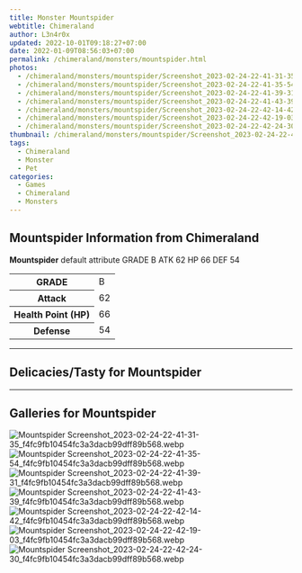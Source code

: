 ```yaml
---
title: Monster Mountspider
webtitle: Chimeraland
author: L3n4r0x
updated: 2022-10-01T09:18:27+07:00
date: 2022-01-09T08:56:03+07:00
permalink: /chimeraland/monsters/mountspider.html
photos:
  - /chimeraland/monsters/mountspider/Screenshot_2023-02-24-22-41-31-35_f4fc9fb10454fc3a3dacb99dff89b568.webp
  - /chimeraland/monsters/mountspider/Screenshot_2023-02-24-22-41-35-54_f4fc9fb10454fc3a3dacb99dff89b568.webp
  - /chimeraland/monsters/mountspider/Screenshot_2023-02-24-22-41-39-31_f4fc9fb10454fc3a3dacb99dff89b568.webp
  - /chimeraland/monsters/mountspider/Screenshot_2023-02-24-22-41-43-39_f4fc9fb10454fc3a3dacb99dff89b568.webp
  - /chimeraland/monsters/mountspider/Screenshot_2023-02-24-22-42-14-42_f4fc9fb10454fc3a3dacb99dff89b568.webp
  - /chimeraland/monsters/mountspider/Screenshot_2023-02-24-22-42-19-03_f4fc9fb10454fc3a3dacb99dff89b568.webp
  - /chimeraland/monsters/mountspider/Screenshot_2023-02-24-22-42-24-30_f4fc9fb10454fc3a3dacb99dff89b568.webp
thumbnail: /chimeraland/monsters/mountspider/Screenshot_2023-02-24-22-41-31-35_f4fc9fb10454fc3a3dacb99dff89b568.webp
tags:
  - Chimeraland
  - Monster
  - Pet
categories:
  - Games
  - Chimeraland
  - Monsters
---
```


<section id="bootstrap-wrapper"><link rel="stylesheet" href="https://cdn.statically.io/gh/dimaslanjaka/Web-Manajemen/40ac3225/css/bootstrap-4.5-wrapper.css"/><h2>Mountspider Information from Chimeraland</h2><p><b>Mountspider</b> default attribute GRADE B ATK 62 HP 66 DEF 54<table><tr><th>GRADE</th><td>B</td></tr><tr><th>Attack</th><td>62</td></tr><tr><th>Health Point (HP)</th><td>66</td></tr><tr><th>Defense</th><td>54</td></tr></table></p><hr/><h2>Delicacies/Tasty for Mountspider</h2><hr/><div id="gallery"><h2>Galleries for Mountspider</h2><div class="row"><div class="col-lg-6 col-12"><img src="/chimeraland/monsters/mountspider/Screenshot_2023-02-24-22-41-31-35_f4fc9fb10454fc3a3dacb99dff89b568.webp" alt="Mountspider Screenshot_2023-02-24-22-41-31-35_f4fc9fb10454fc3a3dacb99dff89b568.webp"/></div><div class="col-lg-6 col-12"><img src="/chimeraland/monsters/mountspider/Screenshot_2023-02-24-22-41-35-54_f4fc9fb10454fc3a3dacb99dff89b568.webp" alt="Mountspider Screenshot_2023-02-24-22-41-35-54_f4fc9fb10454fc3a3dacb99dff89b568.webp"/></div><div class="col-lg-6 col-12"><img src="/chimeraland/monsters/mountspider/Screenshot_2023-02-24-22-41-39-31_f4fc9fb10454fc3a3dacb99dff89b568.webp" alt="Mountspider Screenshot_2023-02-24-22-41-39-31_f4fc9fb10454fc3a3dacb99dff89b568.webp"/></div><div class="col-lg-6 col-12"><img src="/chimeraland/monsters/mountspider/Screenshot_2023-02-24-22-41-43-39_f4fc9fb10454fc3a3dacb99dff89b568.webp" alt="Mountspider Screenshot_2023-02-24-22-41-43-39_f4fc9fb10454fc3a3dacb99dff89b568.webp"/></div><div class="col-lg-6 col-12"><img src="/chimeraland/monsters/mountspider/Screenshot_2023-02-24-22-42-14-42_f4fc9fb10454fc3a3dacb99dff89b568.webp" alt="Mountspider Screenshot_2023-02-24-22-42-14-42_f4fc9fb10454fc3a3dacb99dff89b568.webp"/></div><div class="col-lg-6 col-12"><img src="/chimeraland/monsters/mountspider/Screenshot_2023-02-24-22-42-19-03_f4fc9fb10454fc3a3dacb99dff89b568.webp" alt="Mountspider Screenshot_2023-02-24-22-42-19-03_f4fc9fb10454fc3a3dacb99dff89b568.webp"/></div><div class="col-lg-6 col-12"><img src="/chimeraland/monsters/mountspider/Screenshot_2023-02-24-22-42-24-30_f4fc9fb10454fc3a3dacb99dff89b568.webp" alt="Mountspider Screenshot_2023-02-24-22-42-24-30_f4fc9fb10454fc3a3dacb99dff89b568.webp"/></div></div></div></section>